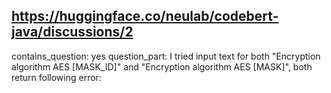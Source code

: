 ## https://huggingface.co/neulab/codebert-java/discussions/2

contains_question: yes
question_part: I tried input text for both "Encryption algorithm AES [MASK_ID]" and "Encryption algorithm AES [MASK]", both return following error: